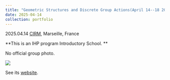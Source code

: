 ```yaml
---
title: "Geometric Structures and Discrete Group Actions(April 14--18 2024)"
date: 2025-04-14
collection: portfolio
---
```


2025.04.14 [CIRM](https://www.cirm-math.com/), Marseille, France

**This is an IHP program Introductory School. ** 

No official group photo.

<img src="https://llddeddym.github.io/images/2025-04-14.jpg"/>

See its [website](https://conferences.cirm-math.fr/3241.html).